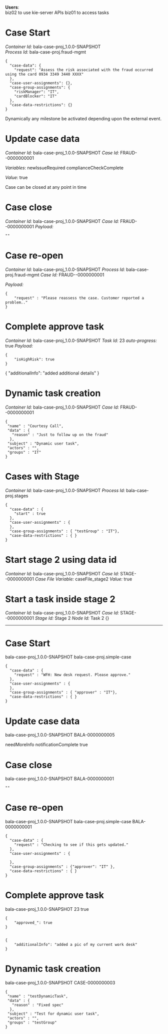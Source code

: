 
**Users**:  
biz02 to use kie-server APIs
biz01 to access tasks

Case Start
============

*Container Id:* bala-case-proj_1.0.0-SNAPSHOT\
*Process Id:* bala-case-proj.fraud-mgmt

    {
      "case-data": {
        "request": "Assess the risk associated with the fraud occurred using the card 0934 3349 3440 XXXX"
      },
      "case-user-assignments": {},
      "case-group-assignments": {
        "riskManager": "IT",
        "cardBlocker": "IT"
      },
      "case-data-restrictions": {}
    }

Dynamically any milestone be activated depending upon the external event.

Update case data
==================

*Container Id:* bala-case-proj_1.0.0-SNAPSHOT
*Case Id:* FRAUD--0000000001

*Variables*:
newIssueRequired
complianceCheckComplete

*Value*:
true

Case can be closed at any point in time

Case close
===========

*Container Id:* bala-case-proj_1.0.0-SNAPSHOT
*Case Id:* FRAUD--0000000001
*Payload:*

    ""


Case re-open
===============

*Container Id:* bala-case-proj_1.0.0-SNAPSHOT
*Process Id:* bala-case-proj.fraud-mgmt
*Case Id:* FRAUD--0000000001

*Payload:*

    {
        "request" : "Please reassess the case. Customer reported a problem.."
    }

Complete approve task
=======================
*Container Id:* bala-case-proj_1.0.0-SNAPSHOT
*Task Id:* 23
*auto-progress:* true
*Payload:*

    {
        "isHighRisk": true
    }

{
    "additionalInfo": "added additional details"
}


Dynamic task creation
=======================

*Container Id:* bala-case-proj_1.0.0-SNAPSHOT
*Case Id:* FRAUD--0000000001

    {
     "name" : "Courtesy Call",
     "data" : {
       "reason" : "Just to follow up on the fraud"
      },
     "subject" : "Dynamic user task",
     "actors" : "",
     "groups" : "IT"
    }

Cases with Stage
=================
*Container Id:* bala-case-proj_1.0.0-SNAPSHOT
*Process Id:* bala-case-proj.stages

    {
      "case-data" : {
        "start" : true
      },
      "case-user-assignments" : {
      },
      "case-group-assignments" : { "testGroup" : "IT"},
      "case-data-restrictions" : { }
    }


Start stage 2 using data id
============================
*Container Id:* bala-case-proj_1.0.0-SNAPSHOT
*Case Id:* STAGE--0000000001
*Case File Variable:* caseFile_stage2
*Value:* true


Start a task inside stage 2
==============================
*Container Id:* bala-case-proj_1.0.0-SNAPSHOT
*Case Id:* STAGE--0000000001
*Stage Id:* Stage 2
*Node Id:* Task 2
{}


***************************************************************************************

Case Start
============

bala-case-proj_1.0.0-SNAPSHOT
bala-case-proj.simple-case

    {
      "case-data" : {
        "request" : "WFH: New desk request. Please approve."
      },
      "case-user-assignments" : {
      },
      "case-group-assignments" : { "approver" : "IT"},
      "case-data-restrictions" : { }
    }

Update case data
==================

bala-case-proj_1.0.0-SNAPSHOT
BALA-0000000005

needMoreInfo
notificationComplete
true

Case close
===========

bala-case-proj_1.0.0-SNAPSHOT
BALA-0000000001

    ""


Case re-open
===============

bala-case-proj_1.0.0-SNAPSHOT
bala-case-proj.simple-case
BALA-0000000001

    {
      "case-data" : {
        "request" : "Checking to see if this gets updated."
      },
      "case-user-assignments" : {
    
      },
      "case-group-assignments" : {"approver": "IT" },
      "case-data-restrictions" : { }
    }

Complete approve task
=======================
bala-case-proj_1.0.0-SNAPSHOT
23
true

    {
        "approved_": true
    }


    {
        "additionalInfo": "added a pic of my current work desk"
    }


Dynamic task creation
=======================

bala-case-proj_1.0.0-SNAPSHOT
CASE-0000000003

    {
     "name" : "testDynamicTask",
     "data" : {
       "reason" : "Fixed spec"
      },
     "subject" : "Test for dynamic user task",
     "actors" : "",
     "groups" : "testGroup"
    }




